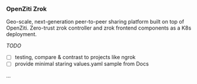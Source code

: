### OpenZiti Zrok

Geo-scale, next-generation peer-to-peer sharing platform built on top of OpenZiti. Zero-trust zrok controller and zrok frontend components as a K8s deployment.

_TODO_
- [ ] testing, compare & contrast to projects like ngrok
- [ ] provide minimal staring values.yaml sample from Docs

...
